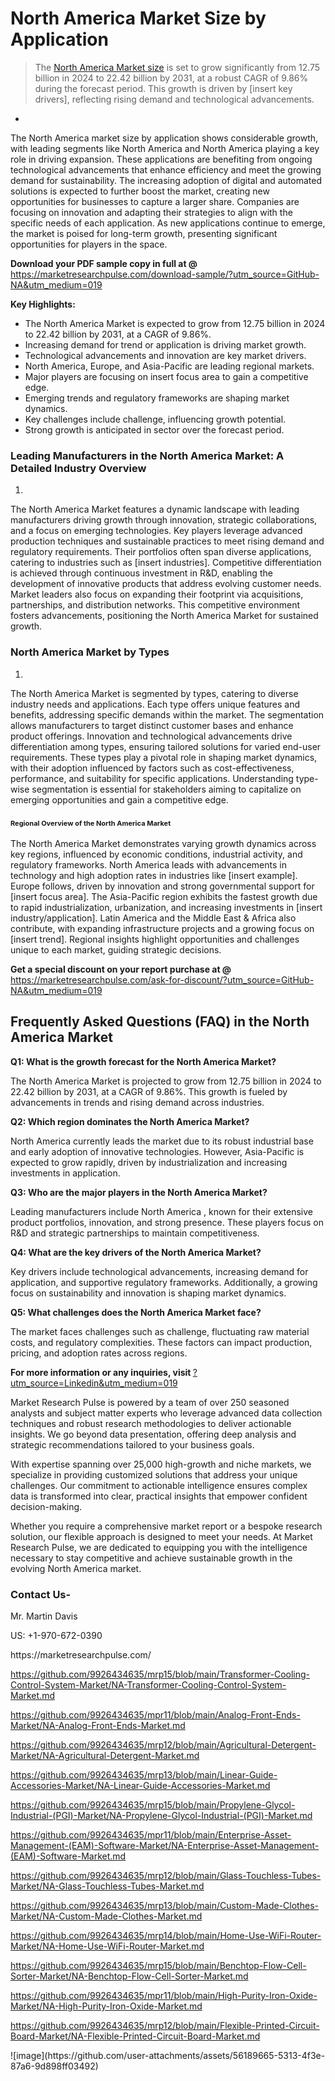 <h1>North America  Market&nbsp;Size by Application</h1><blockquote><p>The <a href="https://marketresearchpulse.com/download-sample/?utm_source=GitHub-NA&amp;utm_medium=019">North America  Market size</a> is set to grow significantly from 12.75 billion in 2024 to 22.42 billion by 2031, at a robust CAGR of 9.86% during the forecast period. This growth is driven by [insert key drivers], reflecting rising demand and technological advancements.</p></blockquote><ul><li></li></ul><p>The North America  market size by application shows considerable growth, with leading segments like North America  and North America  playing a key role in driving expansion. These applications are benefiting from ongoing technological advancements that enhance efficiency and meet the growing demand for sustainability. The increasing adoption of digital and automated solutions is expected to further boost the market, creating new opportunities for businesses to capture a larger share. Companies are focusing on innovation and adapting their strategies to align with the specific needs of each application. As new applications continue to emerge, the market is poised for long-term growth, presenting significant opportunities for players in the space.</p><p><strong>Download your PDF sample copy in full at @ </strong><a href="https://marketresearchpulse.com/download-sample/?utm_source=GitHub-NA&amp;utm_medium=019">https://marketresearchpulse.com/download-sample/?utm_source=GitHub-NA&amp;utm_medium=019</a></p><p><strong>Key Highlights: </strong></p><ul><li>The North America  Market is expected to grow from 12.75 billion in 2024 to 22.42 billion by 2031, at a CAGR of 9.86%.</li><li>Increasing demand for trend or application is driving market growth.</li><li>Technological advancements and innovation are key market drivers.</li><li>North America, Europe, and Asia-Pacific are leading regional markets.</li><li>Major players are focusing on insert focus area to gain a competitive edge.</li><li>Emerging trends and regulatory frameworks are shaping market dynamics.</li><li>Key challenges include challenge, influencing growth potential.</li><li>Strong growth is anticipated in sector over the forecast period.</li></ul><h3>Leading Manufacturers in the North America  Market: A Detailed Industry Overview</h3><ol><li></li></ol><div class="flex max-w-full flex-col flex-grow"><div class="min-h-8 text-message flex w-full flex-col items-end gap-2 whitespace-normal break-words [.text-message+&amp;]:mt-5" dir="auto" data-message-author-role="assistant" data-message-id="fd8432e4-4910-450d-b182-61b7bfb0a01f" data-message-model-slug="gpt-4o"><div class="flex w-full flex-col gap-1 empty:hidden first:pt-[3px]"><div class="markdown prose w-full break-words dark:prose-invert light"><p>The North America  Market features a dynamic landscape with leading manufacturers driving growth through innovation, strategic collaborations, and a focus on emerging technologies. Key players leverage advanced production techniques and sustainable practices to meet rising demand and regulatory requirements. Their portfolios often span diverse applications, catering to industries such as [insert industries]. Competitive differentiation is achieved through continuous investment in R&amp;D, enabling the development of innovative products that address evolving customer needs. Market leaders also focus on expanding their footprint via acquisitions, partnerships, and distribution networks. This competitive environment fosters advancements, positioning the North America  Market for sustained growth.</p></div></div></div></div><h3>North America  Market by Types</h3><ol><li></li></ol><div class="flex max-w-full flex-col flex-grow"><div class="min-h-8 text-message flex w-full flex-col items-end gap-2 whitespace-normal break-words [.text-message+&amp;]:mt-5" dir="auto" data-message-author-role="assistant" data-message-id="084470be-0bb7-4664-bddf-5156b4f41249" data-message-model-slug="gpt-4o-mini"><div class="flex w-full flex-col gap-1 empty:hidden first:pt-[3px]"><div class="markdown prose w-full break-words dark:prose-invert light"><p>The North America  Market is segmented by types, catering to diverse industry needs and applications. Each type offers unique features and benefits, addressing specific demands within the market. The segmentation allows manufacturers to target distinct customer bases and enhance product offerings. Innovation and technological advancements drive differentiation among types, ensuring tailored solutions for varied end-user requirements. These types play a pivotal role in shaping market dynamics, with their adoption influenced by factors such as cost-effectiveness, performance, and suitability for specific applications. Understanding type-wise segmentation is essential for stakeholders aiming to capitalize on emerging opportunities and gain a competitive edge.</p></div></div></div></div><h3><span style="font-size: 11px;">Regional Overview of the North America  Market</span></h3><div class="flex max-w-full flex-col flex-grow"><div class="min-h-8 text-message flex w-full flex-col items-end gap-2 whitespace-normal break-words [.text-message+&amp;]:mt-5" dir="auto" data-message-author-role="assistant" data-message-id="e9038762-ce64-4e30-91c9-9bd413514231" data-message-model-slug="gpt-4o-mini"><div class="flex w-full flex-col gap-1 empty:hidden first:pt-[3px]"><div class="markdown prose w-full break-words dark:prose-invert light"><p>The North America  Market demonstrates varying growth dynamics across key regions, influenced by economic conditions, industrial activity, and regulatory frameworks. North America leads with advancements in technology and high adoption rates in industries like [insert example]. Europe follows, driven by innovation and strong governmental support for [insert focus area]. The Asia-Pacific region exhibits the fastest growth due to rapid industrialization, urbanization, and increasing investments in [insert industry/application]. Latin America and the Middle East &amp; Africa also contribute, with expanding infrastructure projects and a growing focus on [insert trend]. Regional insights highlight opportunities and challenges unique to each market, guiding strategic decisions.</p></div></div></div></div><p><strong>Get a special discount on your report purchase at @ </strong><a href="https://marketresearchpulse.com/ask-for-discount/?utm_source=GitHub-NA&amp;utm_medium=019">https://marketresearchpulse.com/ask-for-discount/?utm_source=GitHub-NA&amp;utm_medium=019</a></p><h2>Frequently Asked Questions (FAQ) in the North America  Market</h2><p><strong>Q1: What is the growth forecast for the North America  Market?</strong></p><p>The North America  Market is projected to grow from 12.75 billion in 2024 to 22.42 billion by 2031, at a CAGR of 9.86%. This growth is fueled by advancements in trends and rising demand across industries.</p><p><strong>Q2: Which region dominates the North America  Market?</strong></p><p>North America currently leads the market due to its robust industrial base and early adoption of innovative technologies. However, Asia-Pacific is expected to grow rapidly, driven by industrialization and increasing investments in application.</p><p><strong>Q3: Who are the major players in the North America  Market?</strong></p><p>Leading manufacturers include North America , known for their extensive product portfolios, innovation, and strong presence. These players focus on R&amp;D and strategic partnerships to maintain competitiveness.</p><p><strong>Q4: What are the key drivers of the North America  Market?</strong></p><p>Key drivers include technological advancements, increasing demand for application, and supportive regulatory frameworks. Additionally, a growing focus on sustainability and innovation is shaping market dynamics.</p><p><strong>Q5: What challenges does the North America  Market face?</strong></p><p>The market faces challenges such as challenge, fluctuating raw material costs, and regulatory complexities. These factors can impact production, pricing, and adoption rates across regions.</p><p><strong>For more information or any inquiries, visit&nbsp;</strong><a href="?utm_source=Linkedin&utm_medium=019">?utm_source=Linkedin&utm_medium=019</a></p><p>Market Research Pulse is powered by a team of over 250 seasoned analysts and subject matter experts who leverage advanced data collection techniques and robust research methodologies to deliver actionable insights. We go beyond data presentation, offering deep analysis and strategic recommendations tailored to your business goals.</p><p>With expertise spanning over 25,000 high-growth and niche markets, we specialize in providing customized solutions that address your unique challenges. Our commitment to actionable intelligence ensures complex data is transformed into clear, practical insights that empower confident decision-making.</p><p>Whether you require a comprehensive market report or a bespoke research solution, our flexible approach is designed to meet your needs. At Market Research Pulse, we are dedicated to equipping you with the intelligence necessary to stay competitive and achieve sustainable growth in the evolving North America  market.</p><h3><strong>Contact Us-</strong></h3><p>Mr. Martin Davis</p><p>US: +1-970-672-0390</p><p>https://marketresearchpulse.com/</p><p><a href="https://github.com/9926434635/mrp15/blob/main/Transformer-Cooling-Control-System-Market/NA-Transformer-Cooling-Control-System-Market.md">https://github.com/9926434635/mrp15/blob/main/Transformer-Cooling-Control-System-Market/NA-Transformer-Cooling-Control-System-Market.md</a></p><p><a href="https://github.com/9926434635/mpr11/blob/main/Analog-Front-Ends-Market/NA-Analog-Front-Ends-Market.md">https://github.com/9926434635/mpr11/blob/main/Analog-Front-Ends-Market/NA-Analog-Front-Ends-Market.md</a></p><p><a href="https://github.com/9926434635/mrp12/blob/main/Agricultural-Detergent-Market/NA-Agricultural-Detergent-Market.md">https://github.com/9926434635/mrp12/blob/main/Agricultural-Detergent-Market/NA-Agricultural-Detergent-Market.md</a></p><p><a href="https://github.com/9926434635/mrp13/blob/main/Linear-Guide-Accessories-Market/NA-Linear-Guide-Accessories-Market.md">https://github.com/9926434635/mrp13/blob/main/Linear-Guide-Accessories-Market/NA-Linear-Guide-Accessories-Market.md</a></p><p><a href="https://github.com/9926434635/mrp15/blob/main/Propylene-Glycol-Industrial-(PGI)-Market/NA-Propylene-Glycol-Industrial-(PGI)-Market.md">https://github.com/9926434635/mrp15/blob/main/Propylene-Glycol-Industrial-(PGI)-Market/NA-Propylene-Glycol-Industrial-(PGI)-Market.md</a></p><p><a href="https://github.com/9926434635/mpr11/blob/main/Enterprise-Asset-Management-(EAM)-Software-Market/NA-Enterprise-Asset-Management-(EAM)-Software-Market.md">https://github.com/9926434635/mpr11/blob/main/Enterprise-Asset-Management-(EAM)-Software-Market/NA-Enterprise-Asset-Management-(EAM)-Software-Market.md</a></p><p><a href="https://github.com/9926434635/mrp12/blob/main/Glass-Touchless-Tubes-Market/NA-Glass-Touchless-Tubes-Market.md">https://github.com/9926434635/mrp12/blob/main/Glass-Touchless-Tubes-Market/NA-Glass-Touchless-Tubes-Market.md</a></p><p><a href="https://github.com/9926434635/mrp13/blob/main/Custom-Made-Clothes-Market/NA-Custom-Made-Clothes-Market.md">https://github.com/9926434635/mrp13/blob/main/Custom-Made-Clothes-Market/NA-Custom-Made-Clothes-Market.md</a></p><p><a href="https://github.com/9926434635/mrp14/blob/main/Home-Use-WiFi-Router-Market/NA-Home-Use-WiFi-Router-Market.md">https://github.com/9926434635/mrp14/blob/main/Home-Use-WiFi-Router-Market/NA-Home-Use-WiFi-Router-Market.md</a></p><p><a href="https://github.com/9926434635/mrp15/blob/main/Benchtop-Flow-Cell-Sorter-Market/NA-Benchtop-Flow-Cell-Sorter-Market.md">https://github.com/9926434635/mrp15/blob/main/Benchtop-Flow-Cell-Sorter-Market/NA-Benchtop-Flow-Cell-Sorter-Market.md</a></p><p><a href="https://github.com/9926434635/mpr11/blob/main/High-Purity-Iron-Oxide-Market/NA-High-Purity-Iron-Oxide-Market.md">https://github.com/9926434635/mpr11/blob/main/High-Purity-Iron-Oxide-Market/NA-High-Purity-Iron-Oxide-Market.md</a></p><p><a href="https://github.com/9926434635/mrp12/blob/main/Flexible-Printed-Circuit-Board-Market/NA-Flexible-Printed-Circuit-Board-Market.md">https://github.com/9926434635/mrp12/blob/main/Flexible-Printed-Circuit-Board-Market/NA-Flexible-Printed-Circuit-Board-Market.md</a></p>
![image](https://github.com/user-attachments/assets/56189665-5313-4f3e-87a6-9d898ff03492)

